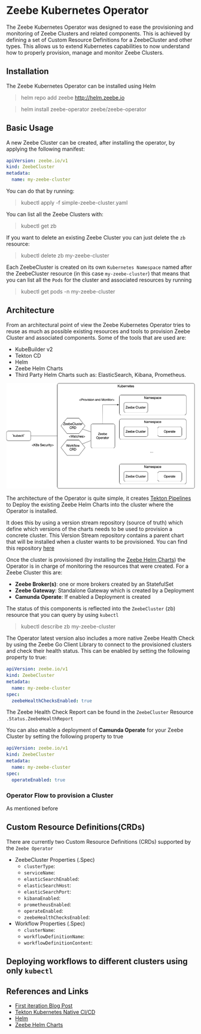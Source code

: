 # Zeebe Kubernetes Operator
The Zeebe Kubernetes Operator was designed to ease the provisioning and monitoring of Zeebe Clusters and related components. 
This is achieved by defining a set of Custom Resource Definitions for a ZeebeCluster and other types. 
This allows us to extend Kubernetes capabilities to now understand how to properly provision, manage and monitor Zeebe Clusters. 

## Installation
The Zeebe Kubernetes Operator can be installed using Helm

> helm repo add zeebe http://helm.zeebe.io

> helm install zeebe-operator zeebe/zeebe-operator

## Basic Usage


A new Zeebe Cluster can be created, after installing the operator, by applying the following manifest:

``` simple-zeebe-cluster.yaml
apiVersion: zeebe.io/v1
kind: ZeebeCluster
metadata:
  name: my-zeebe-cluster
```

You can do that by running: 
> kubectl apply -f simple-zeebe-cluster.yaml

You can list all the Zeebe Clusters with:
> kubectl get zb

If you want to delete an existing Zeebe Cluster you can just delete the `zb` resource:

> kubectl delete zb my-zeebe-cluster

Each ZeebeCluster is created on its own `Kubernetes Namespace` named after the ZeebeCluster resource (in this case `my-zeebe-cluster`) that means that you can list all the `Pods` for the cluster and associated resources by running
> kubectl get pods -n my-zeebe-cluster



## Architecture

From an architectural point of view the Zeebe Kubernetes Operator tries to reuse as much as possible existing resources and tools to provision Zeebe Cluster and associated components. 
Some of the tools that are used are:
- KubeBuilder v2 
- Tekton CD
- Helm 
- Zeebe Helm Charts
- Third Party Helm Charts such as: ElasticSearch, Kibana, Prometheus. 

![Zeebe K8s Operator Components](imgs/zeebe-k8s-operator.png)

The architecture of the Operator is quite simple, it creates [Tekton Pipelines](http://tekton.dev) to Deploy the existing Zeebe Helm Charts into the cluster where the Operator is installed.
 
It does this by using a version stream repository (source of truth) which define which versions of the charts needs to be used to provision a concrete cluster. 
This Version Stream repository contains a parent chart that will be installed when a cluster wants to be provisioned. You can find this repository [here](https://github.com/zeebe-io/zeebe-version-stream-helm)

Once the cluster is provisioned (by installing the [Zeebe Helm Charts](http://helm.zeebe.io)) the Operator is in charge of monitoring the resources that were created. For a Zeebe Cluster this are: 
- **Zeebe Broker(s)**: one or more brokers created by an StatefulSet
- **Zeebe Gateway**: Standalone Gateway which is created by a Deployment
- **Camunda Operate**: If enabled a Deployment is created

The status of this components is reflected into the `ZeebeCluster` (zb) resource that you can query by using `kubectl`

> kubectl describe zb my-zeebe-cluster

The Operator latest version also includes a more native Zeebe Health Check by using the Zeebe Go Client Library to connect to the provisioned clusters and check their health status. 
This can be enabled by setting the following property to true: 

```yaml
apiVersion: zeebe.io/v1
kind: ZeebeCluster
metadata:
  name: my-zeebe-cluster
spec:
  zeebeHealthChecksEnabled: true
``` 
The Zeebe Health Check Report can be found in the `ZeebeCluster` Resource `.Status.ZeebeHealthReport`

You can also enable a deployment of **Camunda Operate** for your Zeebe Cluster by setting the following property to true

```yaml
apiVersion: zeebe.io/v1
kind: ZeebeCluster
metadata:
  name: my-zeebe-cluster
spec:
  operateEnabled: true
``` 

### Operator Flow to provision a Cluster

As mentioned before

## Custom Resource Definitions(CRDs)
There are currently two Custom Resource Definitions (CRDs) supported by the `Zeebe Operator`
- ZeebeCluster Properties (.Spec)
    - `clusterType`:
    - `serviceName`:
    - `elasticSearchEnabled`:
    - `elasticSearchHost`:
    - `elasticSearchPort`:
    - `kibanaEnabled`:
    - `prometheusEnabled`:
    - `operateEnabled`:
    - `zeebeHealthChecksEnabled`:
- Workflow Properties (.Spec)
    - `clusterName`: 
    - `workflowDefinitionName`:
    - `workflowDefinitionContent`:

## Deploying workflows to different clusters using only `kubectl`



## References and Links
- [First iteration Blog Post](https://salaboy.com/2019/12/20/zeebe-kubernetes-operator/)
- [Tekton Kubernetes Native CI/CD](http://tekton.dev)
- [Helm](http://helm.sh)
- [Zeebe Helm Charts](http://helm.zeebe.io)
  





